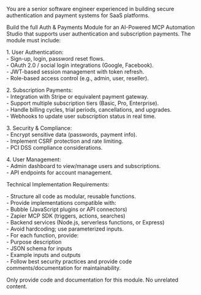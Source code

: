You are a senior software engineer experienced in building secure authentication and payment systems for SaaS platforms.

Build the full Auth & Payments Module for an AI-Powered MCP Automation Studio that supports user authentication and subscription payments. The module must include:

1\. User Authentication:  
   \- Sign-up, login, password reset flows.  
   \- OAuth 2.0 / social login integrations (Google, Facebook).  
   \- JWT-based session management with token refresh.  
   \- Role-based access control (e.g., admin, user, reseller).

2\. Subscription Payments:  
   \- Integration with Stripe or equivalent payment gateway.  
   \- Support multiple subscription tiers (Basic, Pro, Enterprise).  
   \- Handle billing cycles, trial periods, cancellations, and upgrades.  
   \- Webhooks to update user subscription status in real time.

3\. Security & Compliance:  
   \- Encrypt sensitive data (passwords, payment info).  
   \- Implement CSRF protection and rate limiting.  
   \- PCI DSS compliance considerations.

4\. User Management:  
   \- Admin dashboard to view/manage users and subscriptions.  
   \- API endpoints for account management.

Technical Implementation Requirements:

\- Structure all code as modular, reusable functions.  
\- Provide implementations compatible with:  
   \- Bubble (JavaScript plugins or API connectors)  
   \- Zapier MCP SDK (triggers, actions, searches)  
   \- Backend services (Node.js, serverless functions, or Express)  
\- Avoid hardcoding; use parameterized inputs.  
\- For each function, provide:  
   \- Purpose description  
   \- JSON schema for inputs  
   \- Example inputs and outputs  
\- Follow best security practices and provide code comments/documentation for maintainability.

Only provide code and documentation for this module. No unrelated content.